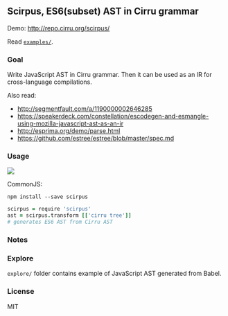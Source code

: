 
Scirpus, ES6(subset) AST in Cirru grammar
------

Demo: http://repo.cirru.org/scirpus/

Read [`examples/`](https://github.com/Cirru/scirpus/tree/master/examples).

### Goal

Write JavaScript AST in Cirru grammar. Then it can be used as an IR for cross-language compilations.

Also read:

* http://segmentfault.com/a/1190000002646285
* https://speakerdeck.com/constellation/escodegen-and-esmangle-using-mozilla-javascript-ast-as-an-ir
* http://esprima.org/demo/parse.html
* https://github.com/estree/estree/blob/master/spec.md

### Usage

![](https://img.shields.io/npm/v/scirpus.svg)

CommonJS:

```text
npm install --save scirpus
```

```coffee
scirpus = require 'scirpus'
ast = scirpus.transform [['cirru tree']]
# generates ES6 AST from Cirru AST
```

### Notes



### Explore

`explore/` folder contains example of JavaScript AST generated from Babel.

### License

MIT
